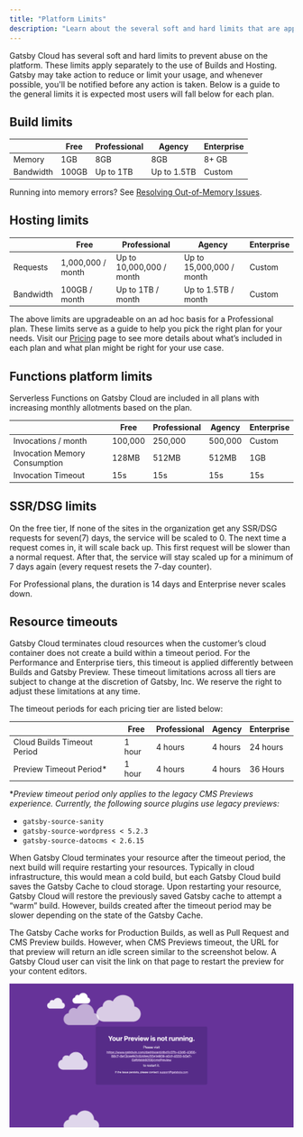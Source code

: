 ```yaml
---
title: "Platform Limits"
description: "Learn about the several soft and hard limits that are applied to each Gatsby Cloud plan tier"
---
```


Gatsby Cloud has several soft and hard limits to prevent abuse on the platform. These limits apply separately to the use of Builds and Hosting. Gatsby may take action to reduce or limit your usage, and whenever possible, you'll be notified before any action is taken. Below is a guide to the general limits it is expected most users will fall below for each plan.

## Build limits

|           | Free  | Professional | Agency      | Enterprise |
| --------- | ----- | ------------ | ----------- | ---------- |
| Memory    | 1GB   | 8GB          | 8GB         | 8+ GB      |
| Bandwidth | 100GB | Up to 1TB    | Up to 1.5TB | Custom     |

Running into memory errors? See [Resolving Out-of-Memory Issues](/docs/how-to/performance/resolving-out-of-memory-issues/).

## Hosting limits

|           | Free              | Professional             | Agency                   | Enterprise |
| --------- | ----------------- | ------------------------ | ------------------------ | ---------- |
| Requests  | 1,000,000 / month | Up to 10,000,000 / month | Up to 15,000,000 / month | Custom     |
| Bandwidth | 100GB / month     | Up to 1TB / month        | Up to 1.5TB / month      | Custom     |

The above limits are upgradeable on an ad hoc basis for a Professional plan. These limits serve as a guide to help you pick the right plan for your needs. Visit our [Pricing](https://www.gatsbyjs.com/pricing/) page to see more details about what’s included in each plan and what plan might be right for your use case.

## Functions platform limits

Serverless Functions on Gatsby Cloud are included in all plans with increasing monthly allotments based on the plan.

|                               | Free    | Professional | Agency  | Enterprise |
| ----------------------------- | ------- | ------------ | ------- | ---------- |
| Invocations / month           | 100,000 | 250,000      | 500,000 | Custom     |
| Invocation Memory Consumption | 128MB   | 512MB        | 512MB   | 1GB        |
| Invocation Timeout            | 15s     | 15s          | 15s     | 15s        |

## SSR/DSG limits

On the free tier, If none of the sites in the organization get any SSR/DSG requests for seven(7) days, the service will be scaled to 0. The next time a request comes in, it will scale back up. This first request will be slower than a normal request. After that, the service will stay scaled up for a minimum of 7 days again (every request resets the 7-day counter).

For Professional plans, the duration is 14 days and Enterprise never scales down.

## Resource timeouts

Gatsby Cloud terminates cloud resources when the customer’s cloud container does not create a build within a timeout period. For the Performance and Enterprise tiers, this timeout is applied differently between Builds and Gatsby Preview. These timeout limitations across all tiers are subject to change at the discretion of Gatsby, Inc. We reserve the right to adjust these limitations at any time.

The timeout periods for each pricing tier are listed below:

|                             | Free   | Professional | Agency  | Enterprise |
| --------------------------- | ------ | ------------ | ------- | ---------- |
| Cloud Builds Timeout Period | 1 hour | 4 hours      | 4 hours | 24 hours   |
| Preview Timeout Period\*    | 1 hour | 4 hours      | 4 hours | 36 Hours   |

\*_Preview timeout period only applies to the legacy CMS Previews experience. Currently, the following source plugins use legacy previews:_

- `gatsby-source-sanity`
- `gatsby-source-wordpress < 5.2.3`
- `gatsby-source-datocms < 2.6.15`

When Gatsby Cloud terminates your resource after the timeout period, the next build will require restarting your resources. Typically in cloud infrastructure, this would mean a cold build, but each Gatsby Cloud build saves the Gatsby Cache to cloud storage. Upon restarting your resource, Gatsby Cloud will restore the previously saved Gatsby cache to attempt a “warm” build. However, builds created after the timeout period may be slower depending on the state of the Gatsby Cache.

The Gatsby Cache works for Production Builds, as well as Pull Request and CMS Preview builds. However, when CMS Previews timeout, the URL for that preview will return an idle screen similar to the screenshot below. A Gatsby Cloud user can visit the link on that page to restart the preview for your content editors.

![Idle Preview Server Screen](../../images/idle-preview.png)
